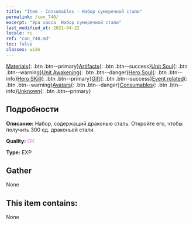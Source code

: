 ```yaml
---
title: "Item - Consumables - Набор сумеречной стали"
permalink: /con_740/
excerpt: "Эра хаоса  Набор сумеречной стали"
last_modified_at: 2021-04-22
locale: ru
ref: "con_740.md"
toc: false
classes: wide
---
```

 [Materials](/ItemsRU/){: .btn .btn--primary}[Artifacts](/ItemsRU/Artifacts/){: .btn .btn--success}[Unit Soul](/ItemsRU/UnitSoul/){: .btn .btn--warning}[Unit Awakening](/ItemsRU/UnitAwakening/){: .btn .btn--danger}[Hero Soul](/ItemsRU/HeroSoul/){: .btn .btn--info}[Hero SKill](/ItemsRU/HeroSkill/){: .btn .btn--primary}[Gift](/ItemsRU/Gift/){: .btn .btn--success}[Event related](/ItemsRU/Events/){: .btn .btn--warning}[Avatars](/ItemsRU/Avatars/){: .btn .btn--danger}[Consumables](/ItemsRU/Consumables/){: .btn .btn--info}[Unknown](/ItemsRU/Unknown/){: .btn .btn--primary}

## Подробности
 **Описание:** Набор, содержащий драконью сталь. Откройте его, чтобы получить 300 ед. драконьей стали.

 **Quality:** <span style="color: #DA70D6">OK</span>

 **Type:** EXP

## Gather

  None

## This item contains:

  None

